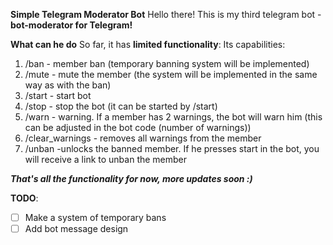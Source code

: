**Simple Telegram Moderator Bot**
Hello there! This is my third telegram bot - **bot-moderator for Telegram!**

**What can he do**
So far, it has **limited functionality**: 
Its capabilities:

 1. /ban - member ban (temporary banning system will be implemented)
 2. /mute - mute the member (the system will be implemented in the same
    way as with the ban)
 3. /start - start bot
 4. /stop - stop the bot (it can be started by /start)
 5. /warn - warning. If a member has 2 warnings, the bot will warn him
    (this can be adjusted in the bot code (number of warnings))
 6. /clear_warnings - removes all warnings from the member
 7. /unban -unlocks the banned member. If he presses start in the bot,
    you will receive a link to unban the member

***That's all the functionality for now, more updates soon :)*** 



**TODO**:

 - [ ] Make a system of temporary bans
 - [ ] Add bot message design
